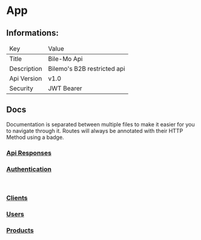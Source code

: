 # App

## Informations:

<table>
  <thead>
    <tr>
      <td>Key</td>
      <td>Value</td>
    </tr>
  </thead>
  <tbody>
    <tr>
      <td>Title</td>
      <td>Bile-Mo Api</td>
    </tr>
    <tr>
      <td>Description</td>
      <td>Bilemo's B2B restricted api</td>
    </tr>
    <tr>
      <td>Api Version</td>
      <td>v1.0</td>
    </tr>
    <tr>
      <td>Security</td>
      <td>JWT Bearer</td>
    </tr>
  </tbody>
</table>

## Docs

Documentation is separated between multiple files to make it easier for you to navigate through it.
Routes will always be annotated with their HTTP Method using a badge.

### [Api Responses](./response.md)
### [Authentication](./auth.md)
<br>

### [Clients](./clients.md)
### [Users](./users.md)
### [Products](./products.md)
